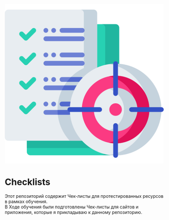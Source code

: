 ![Header](https://github.com/RomanRRC/Checklists/blob/8df1f34d3e4a8b8a57fd673987dd210fae855ade/mood-board.png)
# Checklists
Этот репозиторий содержит Чек-листы для протестированных ресурсов в рамках обучения.
<br>В Ходе обучения были подготовлены Чек-листы для сайтов и приложения, которые я прикладываю к данному репозиторию.


